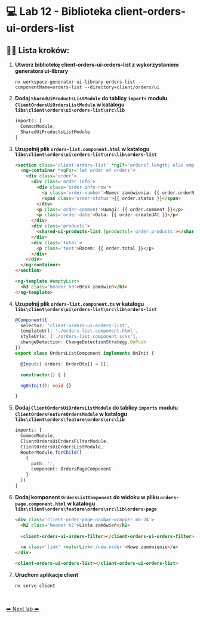 # 💻 Lab 12 - Biblioteka client-orders-ui-orders-list

## 🏋️‍♀️ Lista kroków:

1. **Utwórz bibliotekę client-orders-ui-orders-list z wykorzystaniem generatora ui-library**

   ```shell
   nx workspace-generator ui-library orders-list --componentName=orders-list --directory=client/orders/ui
   ```

2. **Dodaj `SharedUiProductsListModule` do tablicy `imports` modułu `ClientOrdersUiOrdersListModule` w katalogu `libs\client\orders\ui\orders-list\src\lib`**

    ```typescript
    imports: [
      CommonModule,
      SharedUiProductsListModule
    ]
    ```

3. **Uzupełnij plik `orders-list.component.html` w katalogu `libs\client\orders\ui\orders-list\src\lib\orders-list`**

    ```html
    <section class='client-orders-list' *ngIf='orders?.length; else emptyList'>
      <ng-container *ngFor='let order of orders'>
        <div class='order'>
          <div class='order-info'>
            <div class='order-info-row'>
              <p class='order-number'>Numer zamówienia: {{ order.orderNumber }}</p>
              <span class='order-status'>{{ order.status }}</span>
            </div>
            <p class='order-comment'>Uwagi: {{ order.comment }}</p>
            <p class='order-date'>Data: {{ order.createdAt }}</p>
          </div>
          <div class='products'>
            <shared-ui-products-list [products]='order.products'></shared-ui-products-list>
          </div>
          <div class='total'>
            <p class='text'>Razem: {{ order.total }}</p>
          </div>
        </div>
      </ng-container>
    </section>
    
    <ng-template #emptyList>
      <h3 class='header h3'>Brak zamówień</h3>
    </ng-template>
    ```

4. **Uzupełnij plik `orders-list.component.ts` w katalogu `libs\client\orders\ui\orders-list\src\lib\orders-list`**

    ```typescript
    @Component({
      selector: 'client-orders-ui-orders-list',
      templateUrl: './orders-list.component.html',
      styleUrls: ['./orders-list.component.scss'],
      changeDetection: ChangeDetectionStrategy.OnPush
    })
    export class OrdersListComponent implements OnInit {
    
      @Input() orders: OrderDto[] = [];
    
      constructor() { }
    
      ngOnInit(): void {}
    
    }
    ```

5. **Dodaj `ClientOrdersUiOrdersListModule` do tablicy `imports` modułu `ClientOrdersFeatureOrdersModule` w katalogu `libs\client\orders\feature\orders\src\lib`**

    ```typescript
    imports: [
      CommonModule,
      ClientOrdersUiOrdersFilterModule,
      ClientOrdersUiOrdersListModule,
      RouterModule.forChild([
        {
          path: '',
          component: OrdersPageComponent
        }
      ])
    ]
    ```

6. **Dodaj komponent `OrdersListComponent` do widoku w pliku `orders-page.component.html` w katalogu `libs\client\orders\feature\orders\src\lib\orders-page`**

    ```html
    <div class='client-order-page-navbar-wrapper mb-24'>
      <h2 class='header h2'>Lista zamówień</h2>
      
      <client-orders-ui-orders-filter></client-orders-ui-orders-filter>
    
      <a class='link' routerLink='/new-order'>Nowe zamówienie</a>
    </div>
   
    <client-orders-ui-orders-list></client-orders-ui-orders-list>
    ```

7. **Uruchom aplikacje client**

    ```shell
    nx serve client
    ```
<br>

[➡️ Next lab ➡️](./lab_13.md)
